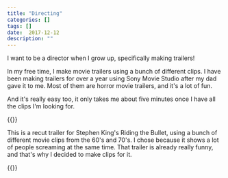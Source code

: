 ```yaml
---
title: "Directing"
categories: []
tags: []
date:  2017-12-12
description: ""
---
```


I want to be a director when I grow up, specifically making trailers!

In my free time, I make movie trailers using a bunch of different clips. I have been
making trailers for over a year using Sony Movie Studio after my dad gave it to me. 
Most of them are horror movie trailers, and it's a lot of fun. 

And it's really easy too, it only takes me about five minutes once I have all the clips I'm looking for.


{{<youtube zl4askYOZX0>}}

This is a recut trailer for Stephen King's Riding the Bullet, 
using a bunch of different movie clips from the 60's and 70's. 
I chose because it shows a lot of people screaming at the same time.
That trailer is already really funny, and that's why I decided to make clips for it. 

{{<youtube o-LuLglAeKU>}}

